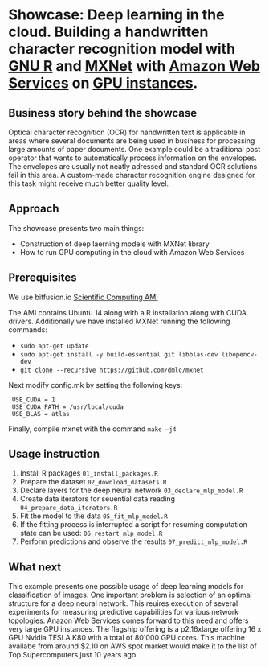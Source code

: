 # Showcase: Deep learning in the cloud. Building a handwritten character recognition model with [GNU R](https://www.r-project.org/) and [MXNet](http://mxnet.io/) with [Amazon Web Services](https://aws.amazon.com/) on [GPU instances](http://docs.aws.amazon.com/AWSEC2/latest/UserGuide/using_cluster_computing.html).

## Business story behind the showcase

Optical character recognition (OCR) for handwritten text is applicable in areas where several documents are being used in business for processing large amounts of paper documents. One example could be a traditional post operator that wants to automatically process information on the envelopes. The envelopes are usually not neatly adressed and standard OCR solutions fail in this area. A custom-made character recognition engine designed for this task might receive much better quality level.

## Approach
The showcase presents two main things:

* Construction of deep laerning models with MXNet library
* How to run GPU computing in the cloud with Amazon Web Services



## Prerequisites

We use bitfusion.io [Scientific Computing AMI](https://aws.amazon.com/marketplace/seller-profile?id=3b372560-86bf-4e3d-9ec0-016892a64bed)

The AMI contains Ubuntu 14  along with a R installation along with CUDA drivers.
Additionally we have installed MXNet running the following commands:

* `sudo apt-get update`
* `sudo apt-get install -y build-essential git libblas-dev libopencv-dev`
* `git clone --recursive https://github.com/dmlc/mxnet`

Next modify config.mk by setting the following keys:

     USE_CUDA = 1
     USE_CUDA_PATH = /usr/local/cuda
     USE_BLAS = atlas
     
Finally, compile mxnet with the command `make –j4`

## Usage instruction

1. Install R packages `01_install_packages.R`
2. Prepare the dataset `02_download_datasets.R`
3. Declare layers for the deep neural network `03_declare_mlp_model.R`
4. Create data iterators for seuential data reading `04_prepare_data_iterators.R`
5. Fit the model to the data `05_fit_mlp_model.R`
6. If the fitting process is interrupted a script for resuming computation state can be used: `06_restart_mlp_model.R`
7. Perform predictions and observe the results `07_predict_mlp_model.R`

## What next

This example presents one possible usage of deep learning models for classification of images. 
One important problem is selection of an optimal structure for a deep neural network. 
This reuires execution of several experiments for measuring predictive capabilities for various network topologies. 
Anazon Web Services comes forward to this need and offers very large GPU instances. The flagship offering is a p2.16xlarge offering 16 x GPU Nvidia TESLA K80 with a total of 80'000 GPU cores. This machine availabe from around $2.10 on AWS spot market would make it to the list of Top Supercomputers just 10 years ago.





